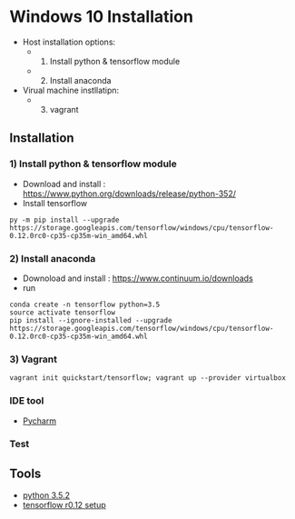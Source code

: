 
# Windows 10 Installation
- Host installation options: 
  - 1) Install python & tensorflow module
  - 2) Install anaconda
- Virual machine instllatipn:
  - 3) vagrant

## Installation 
### 1) Install python & tensorflow module
- Download and install : https://www.python.org/downloads/release/python-352/
- Install tensorflow 
```
py -m pip install --upgrade https://storage.googleapis.com/tensorflow/windows/cpu/tensorflow-0.12.0rc0-cp35-cp35m-win_amd64.whl
```
### 2) Install anaconda
- Downoload and install : https://www.continuum.io/downloads
- run
```
conda create -n tensorflow python=3.5
source activate tensorflow
pip install --ignore-installed --upgrade https://storage.googleapis.com/tensorflow/windows/cpu/tensorflow-0.12.0rc0-cp35-cp35m-win_amd64.whl
```

### 3) Vagrant
```
vagrant init quickstart/tensorflow; vagrant up --provider virtualbox
```

### IDE tool
- [Pycharm](https://www.jetbrains.com/pycharm/download/#section=windows)

### Test



## Tools
- [python 3.5.2](https://www.python.org/downloads/release/python-352/)
- [tensorflow r0.12 setup](https://www.tensorflow.org/versions/r0.12/get_started/os_setup.html)
